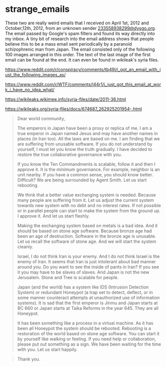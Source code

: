 # strange_emails

These two are really weird emails that I received on April 1st, 2012 and October,12th, 2012, from an unknown sender 233558938299@dysgo.org. The email passed by Google's spam filters and found its way directly into my inbox. 
A tiny bit of research into the email address shows that people believe this to be a mass email sent periodically by a paranoid schizophrenic man from Japan. The email consisted only of the following 100 images arranged in this order. The text of the last image of the first email can be found at the end. It can even be found in wikileak's syria files. 

https://www.reddit.com/r/conspiracy/comments/tb49i/i_got_an_email_with_just_the_following_images_as/

https://www.reddit.com/r/WTF/comments/l44r1/i_just_got_this_email_at_work_i_have_no_idea_what/

https://wikileaks.wikimee.info/syria-files/date/2011-36.html

https://wikileaks.org/syria-files/docs/674687_262925201954-.html

> Dear world community,
> 
> The emperors in Japan have been a proxy or replica of me. I am a true emperor in Japan named Jesus and may have another names in places (in Iran too). All the laws are based on me. I am finding that we are suffering from unusable software. If you do not understand by yourself, I must let you know the truth gradually. I have decided to restore the true collaborative governance with you.
> 
> If you know the Ten Commandments is scalable, follow it and then I approve it. It is the minimum governance. For example, neighbor is an unit nearby. If you have a common sense, you should know better. Difficult? We are being surrounded by Agent Smith. Let us start rebooting.
> 
> We think that a better value exchanging system is needed. Because many people are suffering from it. Let us adjust the current system towards new system with no debt and no interest rates. If not possible or in parallel people can start to make the system from the ground up. I approve it. And let us start fleshly.
> 
> Making the exchanging system based on metals is a bad idea. And it should be based on stone age software. Because bronze age had been an age of destruction. Software in the bronze age is unusable. Let us recall the software of stone age. And we will start the system cleanly.
> 
> Israel, I do not think Iran is your enemy. And I do not think Israel is the enemy of Iran. It seems that Iran is just intolerant about bad manner around you. Do you want to see the inside of pants in Iran? If you see it you may have to be slaves of slaves. And Japan is not the new Jerusalem. Stone and Tree is scalable for people.
> 
> Japan (and the world) has a system like IDS (Intrusion Detection System) or redundant Honeypot (a trap set to detect, deflect, or in some manner counteract attempts at unauthorized use of information systems). It is sad that the first emperor is Jinmu and Japan starts at BC 660 or Japan starts at Taika Reforms in the year 645. They are all Honeypot.
> 
> It has been something like a process in a virtual machine. As it has been all Honeypot the system should be rebooted. Rebooting is a restoration of the world based on stone age software. You can start it by yourself like walking or feeling. If you need help or collaboration, please put out something as a sign. We have been waiting for the time with you. Let us start happily.

> Thank you.
